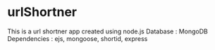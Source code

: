 # urlShortner
This is a url shortner app created using node.js
Database : MongoDB 
Dependencies : ejs, mongoose, shortid, express
